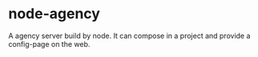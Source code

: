 # node-agency
A agency server build by node. It can compose in a project and provide a config-page on the web.
